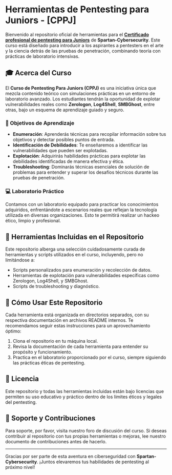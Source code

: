 # Herramientas de Pentesting para Juniors - [CPPJ]

Bienvenido al repositorio oficial de herramientas para el **[Certificado profesional de pentesting para Juniors](https://www.spartan-cybersec.com/cursos/pentesting-para-juniors/)** de **Spartan-Cybersecurity**. Este curso está diseñado para introducir a los aspirantes a pentesters en el arte y la ciencia detrás de las pruebas de penetración, combinando teoría con prácticas de laboratorio intensivas.

## :mortar_board: Acerca del Curso

El **Curso de Pentesting Para Juniors (CPPJ)** es una iniciativa única que mezcla contenido teórico con simulaciones prácticas en un entorno de laboratorio avanzado. Los estudiantes tendrán la oportunidad de explotar vulnerabilidades reales como **Zerologon**, **Log4Shell**, **SMBGhost**, entre otras, bajo un esquema de aprendizaje guiado y seguro.

### :dart: Objetivos de Aprendizaje

- **Enumeración**: Aprenderás técnicas para recopilar información sobre tus objetivos y detectar posibles puntos de entrada.
- **Identificación de Debilidades**: Te enseñaremos a identificar las vulnerabilidades que pueden ser explotadas.
- **Explotación**: Adquirirás habilidades prácticas para explotar las debilidades identificadas de manera efectiva y ética.
- **Troubleshooting**: Dominarás técnicas esenciales de solución de problemas para entender y superar los desafíos técnicos durante las pruebas de penetración.

### :computer: Laboratorio Práctico

Contamos con un laboratorio equipado para practicar los conocimientos adquiridos, enfrentándote a escenarios reales que reflejan la tecnología utilizada en diversas organizaciones. Esto te permitirá realizar un hackeo ético, limpio y profesional.

## :wrench: Herramientas Incluidas en el Repositorio

Este repositorio alberga una selección cuidadosamente curada de herramientas y scripts utilizados en el curso, incluyendo, pero no limitándose a:

- Scripts personalizados para enumeración y recolección de datos.
- Herramientas de explotación para vulnerabilidades específicas como Zerologon, Log4Shell, y SMBGhost.
- Scripts de troubleshooting y diagnóstico.

## :book: Cómo Usar Este Repositorio

Cada herramienta está organizada en directorios separados, con su respectiva documentación en archivos README internos. Te recomendamos seguir estas instrucciones para un aprovechamiento óptimo:

1. Clona el repositorio en tu máquina local.
2. Revisa la documentación de cada herramienta para entender su propósito y funcionamiento.
3. Practica en el laboratorio proporcionado por el curso, siempre siguiendo las prácticas éticas de pentesting.

## :page_facing_up: Licencia

Este repositorio y todas las herramientas incluidas están bajo licencias que permiten su uso educativo y práctico dentro de los límites éticos y legales del pentesting.

## :raising_hand: Soporte y Contribuciones

Para soporte, por favor, visita nuestro foro de discusión del curso. Si deseas contribuir al repositorio con tus propias herramientas o mejoras, lee nuestro documento de contribuciones antes de hacerlo.

---

Gracias por ser parte de esta aventura en ciberseguridad con **Spartan-Cybersecurity**. ¡Juntos elevaremos tus habilidades de pentesting al próximo nivel!

